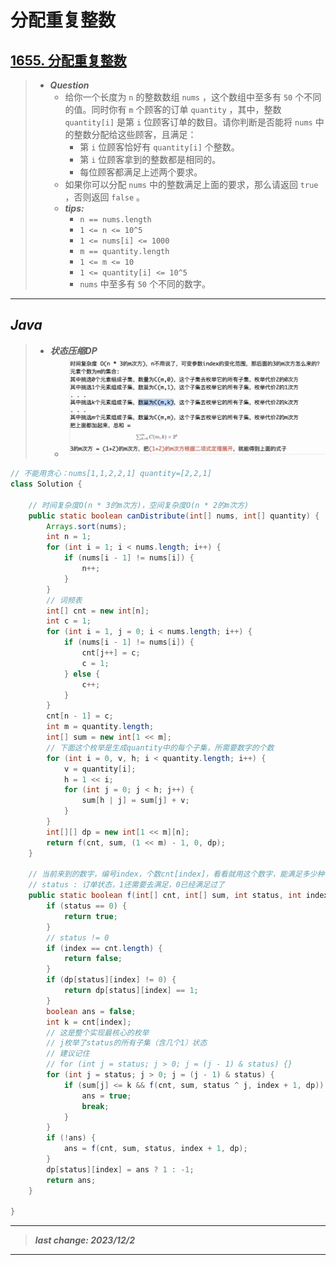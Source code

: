 # 分配重复整数

## [1655. 分配重复整数](https://leetcode.cn/problems/distribute-repeating-integers/)

> - ***Question***
>   - 给你一个长度为 `n` 的整数数组 `nums` ，这个数组中至多有 `50` 个不同的值。同时你有 `m` 个顾客的订单 `quantity` ，其中，整数 `quantity[i]` 是第 `i` 位顾客订单的数目。请你判断是否能将 `nums` 中的整数分配给这些顾客，且满足：
>     - 第 `i` 位顾客恰好有 `quantity[i]` 个整数。
>     - 第 `i` 位顾客拿到的整数都是相同的。
>     - 每位顾客都满足上述两个要求。
>   - 如果你可以分配 `nums` 中的整数满足上面的要求，那么请返回 `true` ，否则返回 `false` 。
>   - ***tips:***
>     - `n == nums.length`
>     - `1 <= n <= 10^5`
>     - `1 <= nums[i] <= 1000`
>     - `m == quantity.length`
>     - `1 <= m <= 10`
>     - `1 <= quantity[i] <= 10^5`
>     - `nums` 中至多有 `50` 个不同的数字。

---

## *Java*

> - ***状态压缩DP***
>   - ![image](images/分配重复整数时间复杂度.png)

```java
// 不能用贪心：nums[1,1,2,2,1] quantity=[2,2,1]
class Solution {

    // 时间复杂度O(n * 3的m次方)，空间复杂度O(n * 2的m次方)
    public static boolean canDistribute(int[] nums, int[] quantity) {
        Arrays.sort(nums);
        int n = 1;
        for (int i = 1; i < nums.length; i++) {
            if (nums[i - 1] != nums[i]) {
                n++;
            }
        }
        // 词频表
        int[] cnt = new int[n];
        int c = 1;
        for (int i = 1, j = 0; i < nums.length; i++) {
            if (nums[i - 1] != nums[i]) {
                cnt[j++] = c;
                c = 1;
            } else {
                c++;
            }
        }
        cnt[n - 1] = c;
        int m = quantity.length;
        int[] sum = new int[1 << m];
        // 下面这个枚举是生成quantity中的每个子集，所需要数字的个数
        for (int i = 0, v, h; i < quantity.length; i++) {
            v = quantity[i];
            h = 1 << i;
            for (int j = 0; j < h; j++) {
                sum[h | j] = sum[j] + v;
            }
        }
        int[][] dp = new int[1 << m][n];
        return f(cnt, sum, (1 << m) - 1, 0, dp);
    }

    // 当前来到的数字，编号index，个数cnt[index]，看看就用这个数字，能满足多少种情况
    // status : 订单状态，1还需要去满足，0已经满足过了
    public static boolean f(int[] cnt, int[] sum, int status, int index, int[][] dp) {
        if (status == 0) {
            return true;
        }
        // status != 0
        if (index == cnt.length) {
            return false;
        }
        if (dp[status][index] != 0) {
            return dp[status][index] == 1;
        }
        boolean ans = false;
        int k = cnt[index];
        // 这是整个实现最核心的枚举
        // j枚举了status的所有子集（含几个1）状态
        // 建议记住
        // for (int j = status; j > 0; j = (j - 1) & status) {}
        for (int j = status; j > 0; j = (j - 1) & status) {
            if (sum[j] <= k && f(cnt, sum, status ^ j, index + 1, dp)) {
                ans = true;
                break;
            }
        }
        if (!ans) {
            ans = f(cnt, sum, status, index + 1, dp);
        }
        dp[status][index] = ans ? 1 : -1;
        return ans;
    }

}
```

---

> ***last change: 2023/12/2***

---
